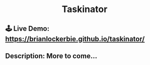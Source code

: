## <h1 align="center">Taskinator</h1>

## 🕹 Live Demo: https://brianlockerbie.github.io/taskinator/

## Description: More to come...
